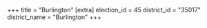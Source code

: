 +++
title = "Burlington"
[extra]
election_id = 45
district_id = "35017"
district_name = "Burlington"
+++
